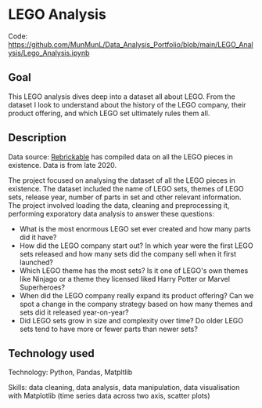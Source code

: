 # LEGO Analysis

Code: https://github.com/MunMunL/Data_Analysis_Portfolio/blob/main/LEGO_Analysis/Lego_Analysis.ipynb

## Goal

This LEGO analysis dives deep into a dataset all about LEGO. From the dataset I look to understand about the history of the LEGO company, their product offering, and which LEGO set ultimately rules them all.


## Description

Data source: [Rebrickable](https://rebrickable.com/downloads/) has compiled data on all the LEGO pieces in existence. Data is from late 2020.

The project focused on analysing the dataset of all the LEGO pieces in existence.  The dataset included the name of LEGO sets, themes of LEGO sets, release year, number of parts in set  and other relevant information.  The project involved loading the data, cleaning and preprocessing it, performing exporatory data analysis to answer these questions:

* What is the most enormous LEGO set ever created and how many parts did it have?
* How did the LEGO company start out? In which year were the first LEGO sets released and how many sets did the company sell when it first launched?
* Which LEGO theme has the most sets? Is it one of LEGO's own themes like Ninjago or a theme they licensed liked Harry Potter or Marvel Superheroes?
* When did the LEGO company really expand its product offering? Can we spot a change in the company strategy based on how many themes and sets did it released year-on-year?
* Did LEGO sets grow in size and complexity over time? Do older LEGO sets tend to have more or fewer parts than newer sets?

## Technology used

Technology: Python, Pandas, Matpltlib

Skills: data cleaning, data analysis, data manipulation, data visualisation with Matplotlib (time series data across two axis, scatter plots)
